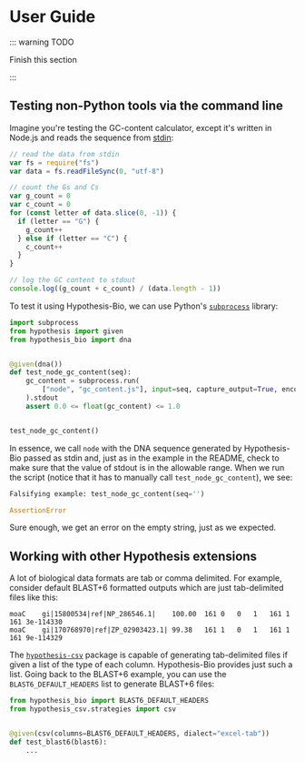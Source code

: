 # User Guide

::: warning TODO

Finish this section

:::

## Testing non-Python tools via the command line

Imagine you're testing the GC-content calculator, except it's written in Node.js and reads the sequence from [stdin](<https://en.wikipedia.org/wiki/Standard_streams#Standard_input_(stdin)>):

```js
// read the data from stdin
var fs = require("fs")
var data = fs.readFileSync(0, "utf-8")

// count the Gs and Cs
var g_count = 0
var c_count = 0
for (const letter of data.slice(0, -1)) {
  if (letter == "G") {
    g_count++
  } else if (letter == "C") {
    c_count++
  }
}

// log the GC content to stdout
console.log((g_count + c_count) / (data.length - 1))
```

To test it using Hypothesis-Bio, we can use Python's [`subprocess`](https://docs.python.org/3/library/subprocess.html) library:

```python
import subprocess
from hypothesis import given
from hypothesis_bio import dna


@given(dna())
def test_node_gc_content(seq):
    gc_content = subprocess.run(
        ["node", "gc_content.js"], input=seq, capture_output=True, encoding="ascii"
    ).stdout
    assert 0.0 <= float(gc_content) <= 1.0


test_node_gc_content()
```

In essence, we call `node` with the DNA sequence generated by Hypothesis-Bio passed as stdin and, just as in the example in the README, check to make sure that the value of stdout is in the allowable range.
When we run the script (notice that it has to manually call `test_node_gc_content`), we see:

```python
Falsifying example: test_node_gc_content(seq='')

AssertionError
```

Sure enough, we get an error on the empty string, just as we expected.

## Working with other Hypothesis extensions

A lot of biological data formats are tab or comma delimited.
For example, consider default BLAST+6 formatted outputs which are just tab-delimited files like this:

```
moaC	gi|15800534|ref|NP_286546.1|	100.00	161	0	0	1	161	1	161	3e-114330
moaC	gi|170768970|ref|ZP_02903423.1|	99.38	161	1	0	1	161	1	161	9e-114329
```

The [`hypothesis-csv`](https://github.com/chobeat/hypothesis-csv) package is capable of generating tab-delimited files if given a list of the type of each column.
Hypothesis-Bio provides just such a list.
Going back to the BLAST+6 example, you can use the `BLAST6_DEFAULT_HEADERS` list to generate BLAST+6 files:

```python
from hypothesis_bio import BLAST6_DEFAULT_HEADERS
from hypothesis_csv.strategies import csv


@given(csv(columns=BLAST6_DEFAULT_HEADERS, dialect="excel-tab"))
def test_blast6(blast6):
    ...
```
